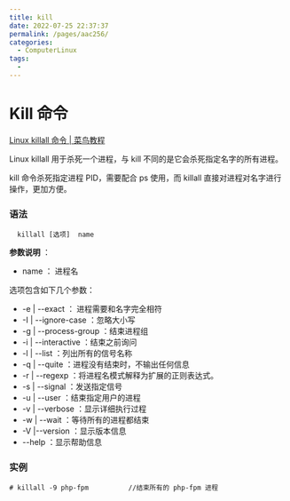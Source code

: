 ```yaml
---
title: kill
date: 2022-07-25 22:37:37
permalink: /pages/aac256/
categories:
  - ComputerLinux
tags:
  - 
---
```

# Kill 命令

[Linux killall 命令 | 菜鸟教程](https://www.runoob.com/linux/linux-comm-killall.html)


Linux killall  用于杀死一个进程，与 kill 不同的是它会杀死指定名字的所有进程。

kill 命令杀死指定进程 PID，需要配合 ps 使用，而 killall 直接对进程对名字进行操作，更加方便。

### 语法

```
  killall [选项]  name
```

 **参数说明** ：

* name ： 进程名

选项包含如下几个参数：

* -e | --exact ： 进程需要和名字完全相符
* -I | --ignore-case ：忽略大小写
* -g | --process-group ：结束进程组
* -i | --interactive ：结束之前询问
* -l | --list ：列出所有的信号名称
* -q | --quite ：进程没有结束时，不输出任何信息
* -r | --regexp ：将进程名模式解释为扩展的正则表达式。
* -s | --signal ：发送指定信号
* -u | --user ：结束指定用户的进程
* -v | --verbose ：显示详细执行过程
* -w | --wait ：等待所有的进程都结束
* -V |--version ：显示版本信息
* --help ：显示帮助信息

### 实例

```
# killall -9 php-fpm          //结束所有的 php-fpm 进程
```